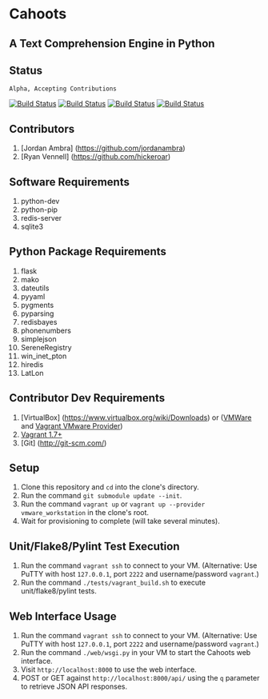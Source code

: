 Cahoots
=======
A Text Comprehension Engine in Python
-------------------------------------

Status
------
```
Alpha, Accepting Contributions
```
[![Build Status](https://travis-ci.org/SerenitySoftwareLLC/cahoots.svg?branch=master)](https://travis-ci.org/SerenitySoftwareLLC/cahoots)
[![Build Status](https://img.shields.io/badge/coverage-100%-brightgreen.svg?style=flat)](https://travis-ci.org/SerenitySoftwareLLC/cahoots)
[![Build Status](https://img.shields.io/badge/pylint-10.00/10-brightgreen.svg?style=flat)](https://travis-ci.org/SerenitySoftwareLLC/cahoots)
[![Build Status](https://img.shields.io/badge/flake8-passing-brightgreen.svg?style=flat)](https://travis-ci.org/SerenitySoftwareLLC/cahoots)

Contributors
------------
1. [Jordan Ambra] (https://github.com/jordanambra)
2. [Ryan Vennell] (https://github.com/hickeroar)

Software Requirements
---------------------
1. python-dev
2. python-pip
3. redis-server
4. sqlite3

Python Package Requirements
---------------------------
1. flask
2. mako
3. dateutils
4. pyyaml
5. pygments
6. pyparsing
7. redisbayes
8. phonenumbers
9. simplejson
10. SereneRegistry
11. win_inet_pton
12. hiredis
15. LatLon

Contributor Dev Requirements
----------------------------
1. [VirtualBox] (https://www.virtualbox.org/wiki/Downloads) or ([VMWare](http://www.vmware.com/) and [Vagrant VMware Provider](http://www.vagrantup.com/vmware))
2. [Vagrant 1.7+](http://www.vagrantup.com)
3. [Git] (http://git-scm.com/)

Setup
-----
1. Clone this repository and `cd` into the clone's directory.
2. Run the command `git submodule update --init`.
3. Run the command `vagrant up` or `vagrant up --provider vmware_workstation` in the clone's root.
4. Wait for provisioning to complete (will take several minutes).

Unit/Flake8/Pylint Test Execution
---------------------------------
1. Run the command `vagrant ssh` to connect to your VM. (Alternative: Use PuTTY with host `127.0.0.1`, port `2222` and username/password `vagrant`.)
2. Run the command `./tests/vagrant_build.sh` to execute unit/flake8/pylint tests.

Web Interface Usage
-------------------
1. Run the command `vagrant ssh` to connect to your VM. (Alternative: Use PuTTY with host `127.0.0.1`, port `2222` and username/password `vagrant`.)
2. Run the command `./web/wsgi.py` in your VM  to start the Cahoots web interface.
3. Visit `http://localhost:8000` to use the web interface.
4. POST or GET against `http://localhost:8000/api/` using the `q` parameter to retrieve JSON API responses.
